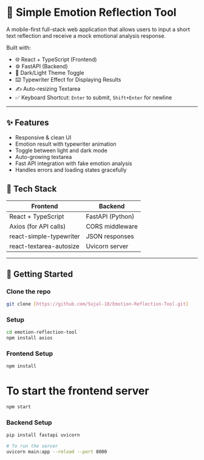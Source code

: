 # 🧠 Simple Emotion Reflection Tool

A mobile-first full-stack web application that allows users to input a short text reflection and receive a mock emotional analysis response.

Built with:
- 🌐 React + TypeScript (Frontend)
- ⚙️ FastAPI (Backend)
- 🎨 Dark/Light Theme Toggle
- ⌨️ Typewriter Effect for Displaying Results
- ✍️ Auto-resizing Textarea
- ✅ Keyboard Shortcut: `Enter` to submit, `Shift+Enter` for newline

---

## ✨ Features

- Responsive & clean UI
- Emotion result with typewriter animation
- Toggle between light and dark mode
- Auto-growing textarea
- Fast API integration with fake emotion analysis
- Handles errors and loading states gracefully


## 🧩 Tech Stack

| Frontend         | Backend         |
|------------------|-----------------|
| React + TypeScript | FastAPI (Python) |
| Axios (for API calls) | CORS middleware |
| react-simple-typewriter | JSON responses |
| react-textarea-autosize | Uvicorn server |

---

## 🚀 Getting Started

### Clone the repo

```bash
git clone [https://github.com/Sujal-18/Emotion-Reflection-Tool.git]
```
### Setup
```bash
cd emotion-reflection-tool
npm install axios  
```
### Frontend Setup
```bash
npm install
```
# To start the frontend server
```bash
npm start
```

### Backend Setup
```bash
pip install fastapi uvicorn
```
```bash
# To run the server
uvicorn main:app --reload --port 8000
```

